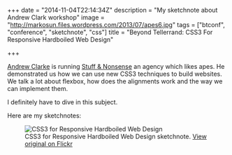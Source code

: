 +++
date = "2014-11-04T22:14:34Z"
description = "My sketchnote about Andrew Clark workshop"
image = "http://markosun.files.wordpress.com/2013/07/apes6.jpg"
tags = ["btconf", "conference", "sketchnote", "css"]
title = "Beyond Tellerrand: CSS3 For Responsive Hardboiled Web Design"

+++

[Andrew Clarke](http://www.twitter.com/malarkey) is running [Stuff & Nonsense](http://stuffandnonsense.co.uk) an agency which likes apes. He demonstrated us how we can use new CSS3 techniques to build websites. We talk a lot about flexbox, how does the alignments work and the way we can implement them.

I definitely have to dive in this subject.   

Here are my sketchnotes:

<figure>
  <img src="https://farm6.staticflickr.com/5603/15710114371_239b9011e5.jpg" alt="CSS3 for Responsive Hardboiled Web Design">
  <figcaption>
  CSS3 for Responsive Hardboiled Web Design sketchnote. <a href="https://www.flickr.com/photos/alienlebarge/15710114371">View original on Flickr</a>
  </figcaption>
</figure>
